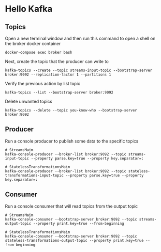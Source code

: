# Hello Kafka

## Topics
Open a new terminal window and then run this command to open a shell on the broker docker container
```shell
docker-compose exec broker bash
```
Next, create the topic that the producer can write to
```shell
kafka-topics --create --topic streams-input-topic --bootstrap-server broker:9092 --replication-factor 1 --partitions 1
```

Verify the previous action by list topic
```shell
kafka-topics --list --bootstrap-server broker:9092
```

Delete unwanted topics
```shell
kafka-topics --delete --topic you-know-who --bootstrap-server broker:9092
```

## Producer
Run a console producer to publish some data to the specific topics
```shell
# StreamsMain
kafka-console-producer --broker-list broker:9092 --topic streams-input-topic --property parse.key=true --property key.separator=:

# StatelessTransformationsMain
kafka-console-producer --broker-list broker:9092 --topic stateless-transformations-input-topic --property parse.key=true --property key.separator=:

```

## Consumer
Run a console consumer that will read topics from the output topic
```shell
# StreamsMain
kafka-console-consumer --bootstrap-server broker:9092 --topic streams-output-topic --property print.key=true --from-beginning

# StatelessTransformationsMain
kafka-console-consumer --bootstrap-server broker:9092 --topic stateless-transformations-output-topic --property print.key=true --from-beginning




```
